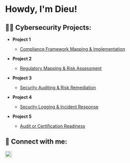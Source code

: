 <h1>Howdy, I'm Dieu! </h1>

<h2>👨‍💻 Cybersecurity Projects:</h2>

- <b>Project 1</b>
  - [Compliance Framework Mapping & Implementation](https://github.com/itsDieuDao/Compliance-Framework-Mapping-Implementation)

- <b>Project 2</b>
  - [Regulatory Mapping & Risk Assessment](https://github.com/itsDieuDao/Regulatory-Mapping-Risk-Assessment)

- <b>Project 3</b>
  - [Security Auditing & Risk Remediation](https://github.com/itsDieuDao/Security-Auditing-Risk-Remediation)

- <b>Project 4</b>
  - [Security Logging & Incident Response](https://github.com/itsDieuDao/Security-Logging-Incident-Response)
 
- <b>Project 5</b>
  - [Audit or Certification Readiness](https://github.com/itsDieuDao/Audit-or-Certification-Readiness)


<h2> 🤳 Connect with me:</h2>


[<img align="left" alt="DieuDao | LinkedIn" width="22px" src="https://cdn.jsdelivr.net/npm/simple-icons@v3/icons/linkedin.svg" />][linkedin]



[linkedin]: https://www.linkedin.com/in/dieu-dao-506a1a126/

<!--
**joshmadakor1/joshmadakor1** is a ✨ _special_ ✨ repository because its `README.md` (this file) appears on your GitHub profile.

Here are some ideas to get you started:

- 🔭 I’m currently working on ...
- 🌱 I’m currently learning ...
- 👯 I’m looking to collaborate on ...
- 🤔 I’m looking for help with ...
- 💬 Ask me about ...
- 📫 How to reach me: ...
- 😄 Pronouns: ...
- ⚡ Fun fact: ...
-->
